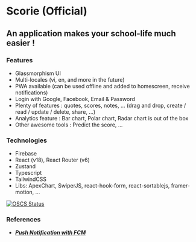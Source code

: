 # Scorie (Official)

## An application makes your school-life much easier !

### Features

- Glassmorphism UI
- Multi-locales (vi, en, and more in the future)
- PWA available (can be used offline and added to homescreen, receive notifications)
- Login with Google, Facebook, Email & Password
- Plenty of features : quotes, scores, notes, ... (drag and drop, create / read / update / delete, share, ...)
- Analytics feature : Bar chart, Polar chart, Radar chart is out of the box
- Other awesome tools : Predict the score, ...

### Technologies

- Firebase
- React (v18), React Router (v6)
- Zustand
- Typescript
- TailwindCSS
- Libs: ApexChart, SwiperJS, react-hook-form, react-sortablejs, framer-motion, ...

[![OSCS Status](https://www.oscs1024.com/platform/badge/yuran1811/Scorie.svg?size=small)](https://www.oscs1024.com/project/yuran1811/Scorie?ref=badge_small)

### References

- [**_Push Notification with FCM_**](https://blog.logrocket.com/push-notifications-react-firebase/)
